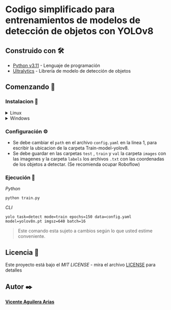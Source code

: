 # Codigo simplificado para entrenamientos de modelos de detección de objetos con YOLOv8

## Construido con 🛠️

- [Python v3.11](https://www.python.org/) - Lenguaje de programación
- [Ultralytics](https://ultralytics.com/) - Librería de modelo de detección de objetos

## Comenzando 🚀

### Instalacion  🔧

<details>
   <summary>Linux</summary>

1. Se debe instalar venv
    ```bash
    sudo apt-get install python3.11-venv
    ```

3. Se clona el repositorio de GitHub
    ```bash
    git clone https://github.com/ViceAguilera/Train-model-yolov8.git
    ```
  
4. Se ingresa a la carpeta del proyecto
    ```bash
    cd Train-model-yolov8
    ```
  
5. Se crea un entorno virtual
    ```bash
    python3.11 -m venv venv
    ```
    
6. Se activa el entorno virtual
    ```bash
    source venv/bin/activate
    ```

7. Se instala los requerimientos del proyecto
    ```bash
    pip install ultralytics
    ```
   
8. Se desinstala pytorch
    ```bash
    pip uninstall -y torch torchvision torchaudio
    ```

8. Se instala CUDA Pytorch
    ```bash
   pip3 install torch torchvision torchaudio --index-url https://download.pytorch.org/whl/cu118
   ```
   
</details>

<details>
  <summary>Windows</summary>

1. Se clona el repositorio de GitHub
    ```bash
    git clone https://github.com/ViceAguilera/Train-model-yolov8.git
    ```
   
2. Se ingresa a la carpeta del proyecto
    ```bash
    cd Train-model-yolov8
    ```
   
3. Se crea un entorno virtual
    ```bash
    python -m venv venv
    ```
   
4. Se activa el entorno virtual
    ```bash
    .\venv\bin\activate
    ```

5. Se instala los requerimientos del proyecto
    ```bash
    pip install ultralytics
    ```
   
6. Se desinstala pytorch
    ```bash
    pip uninstall -y torch torchvision torchaudio
    ```

7.  Se instala CUDA Pytorch
   ```bash
   pip install torch torchvision torchaudio --index-url https://download.pytorch.org/whl/cu118
   ```

</details>

### Configuración ⚙️

- Se debe cambiar el `path` en el archivo `config.yaml` en la linea 1, para escribir la ubicacion de la carpeta Train-model-yolov8.
- Se debe guardar en las carpetas `test` , `train` y `val` la carpeta `images` con las imagenes y la carpeta `labels`  los archivos `.txt` con las coordenadas de los objetos a detectar. (Se recomienda ocupar Roboflow)

### Ejecución 📸
*Python*

    python train.py

*CLI*

    yolo task=detect mode=train epochs=150 data=config.yaml model=yolov8n.pt imgsz=640 batch=16

> Este comando esta sujeto a cambios según lo que usted estime conveniente.
 
## Licencia 📄

Este proyecto está bajo el _MIT LICENSE_ - mira el archivo [LICENSE](LICENSE) para detalles

## Autor ✒️

[**Vicente Aguilera Arias**](https://github.com/ViceAguilera)